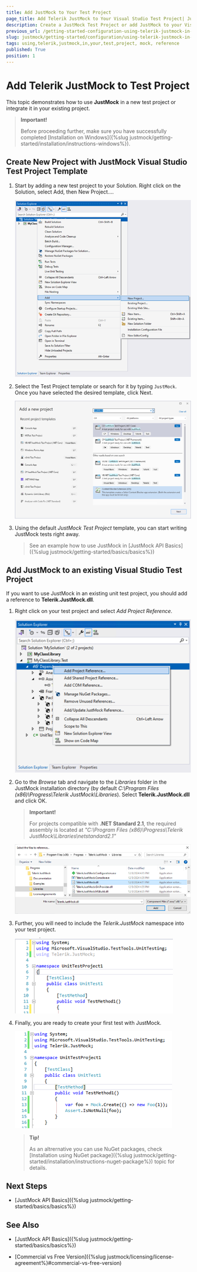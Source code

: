 ```yaml
---
title: Add JustMock to Your Test Project
page_title: Add Telerik JustMock to Your Visual Studio Test Project| JustMock Documentation
description: Create a JustMock Test Project or add JustMock to your Visual Studio project and start using it.
previous_url: /getting-started-configuration-using-telerik-justmock-in-your-test-project.html
slug: justmock/getting-started/configuration/using-telerik-justmock-in-your-test-project
tags: using,telerik,justmock,in,your,test,project, mock, reference
published: True
position: 1
---
```


# Add Telerik JustMock to Test Project

This topic demonstrates how to use __JustMock__ in a new test project or integrate it in your existing project.

> **Important!**
>
> Before proceeding further, make sure you have successfully completed [Installation on Windows]({%slug justmock/getting-started/installation/instructions-windows%}).
    	
## Create New Project with JustMock Visual Studio Test Project Template

1. Start by adding a new test project to your Solution. Right click on the Solution, select Add, then New Project.... 

	![Add new project](images/AddNewProject.png)

1. Select the Test Project template or search for it by typing `JustMock`. Once you have selected the desired template, click Next.

	![Choose the JustMock Test Project template](images/ProjectTemplate.png)

1. Using the default *JustMock Test Project* template, you can start writing JustMock tests right away. 
	
	> See an example how to use JustMock in [JustMock API Basics]({%slug justmock/getting-started/basics/basics%})

## Add JustMock to an existing Visual Studio Test Project

If you want to use JustMock in an existing unit test project, you should add a reference to **Telerik.JustMock.dll**. 

1. Right click on your test project and select *Add Project Reference*.

	![Add reference to a project](images/AddReference.png)

1. Go to the *Browse* tab and navigate to the *Libraries* folder in the JustMock installation directory (by default *C:\Program Files (x86)\Progress\Telerik JustMock\Libraries*). Select __Telerik.JustMock.dll__ and click OK.
	
	> **Important!**
	>
	> For projects compatible with **.NET Standard 2.1**, the required assembly is located at *"C:\Program Files (x86)\Progress\Telerik JustMock\Libraries\netstandard2.1\"*

	![Select Telerik.JustMock.dll reference](images/SelectReference.png)

1. Further, you will need to include the *Telerik.JustMock* namespace into your test project.

	![Include TelerikJustMockNamespace namespace](images/Namespace.png)

1. Finally, you are ready to create your first test with JustMock.

	![Write your first test](images/FirstTest.png)

	> **Tip!**
	>
	> As an altrernative you can use NuGet packages, check [Installation using NuGet package]({%slug justmock/getting-started/installation/instructions-nuget-package%}) topic for details. 

## Next Steps

* [JustMock API Basics]({%slug justmock/getting-started/basics/basics%})

## See Also

 * [JustMock API Basics]({%slug justmock/getting-started/basics/basics%})

 * [Commercial vs Free Version]({%slug justmock/licensing/license-agreement%}#commercial-vs-free-version)
